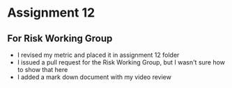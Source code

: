 # Assignment 12
## For Risk Working Group
- I revised my metric and placed it in assignment 12 folder
- I issued a pull request for the Risk Working Group, but I wasn't sure how to show that here
- I added a mark down document with my video review
